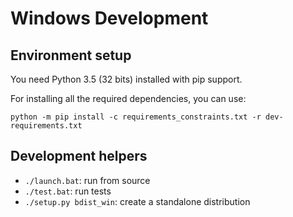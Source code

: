 # Windows Development

## Environment setup

You need Python 3.5 (32 bits) installed with pip support.

For installing all the required dependencies, you can use:

`python -m pip install -c requirements_constraints.txt -r dev-requirements.txt`

## Development helpers

* `./launch.bat`: run from source
* `./test.bat`: run tests
* `./setup.py bdist_win`: create a standalone distribution
